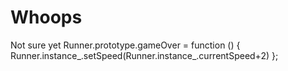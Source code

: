 # Whoops
Not sure yet
Runner.prototype.gameOver = function ()
{
	Runner.instance_.setSpeed(Runner.instance_.currentSpeed+2)
};
